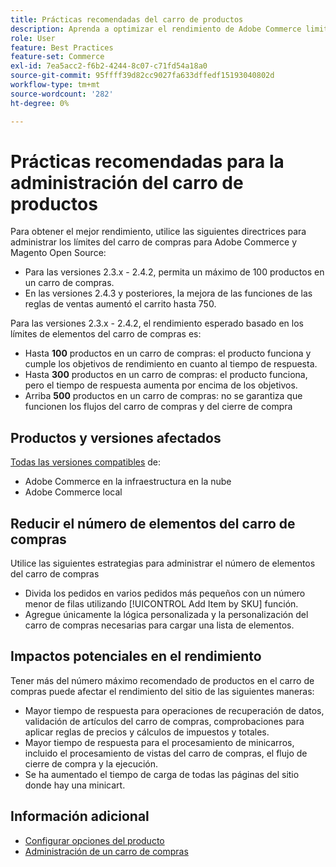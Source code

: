 ```yaml
---
title: Prácticas recomendadas del carro de productos
description: Aprenda a optimizar el rendimiento de Adobe Commerce limitando el número de productos en un carro de compras.
role: User
feature: Best Practices
feature-set: Commerce
exl-id: 7ea5acc2-f6b2-4244-8c07-c71fd54a18a0
source-git-commit: 95ffff39d82cc9027fa633dffedf15193040802d
workflow-type: tm+mt
source-wordcount: '282'
ht-degree: 0%

---
```


# Prácticas recomendadas para la administración del carro de productos

Para obtener el mejor rendimiento, utilice las siguientes directrices para administrar los límites del carro de compras para Adobe Commerce y Magento Open Source:

- Para las versiones 2.3.x - 2.4.2, permita un máximo de 100 productos en un carro de compras.
- En las versiones 2.4.3 y posteriores, la mejora de las funciones de las reglas de ventas aumentó el carrito hasta 750.


Para las versiones 2.3.x - 2.4.2, el rendimiento esperado basado en los límites de elementos del carro de compras es:

- Hasta **100** productos en un carro de compras: el producto funciona y cumple los objetivos de rendimiento en cuanto al tiempo de respuesta.
- Hasta **300** productos en un carro de compras: el producto funciona, pero el tiempo de respuesta aumenta por encima de los objetivos.
- Arriba **500** productos en un carro de compras: no se garantiza que funcionen los flujos del carro de compras y del cierre de compra

## Productos y versiones afectados

[Todas las versiones compatibles](../../../release/versions.md) de:

- Adobe Commerce en la infraestructura en la nube
- Adobe Commerce local

## Reducir el número de elementos del carro de compras

Utilice las siguientes estrategias para administrar el número de elementos del carro de compras

- Divida los pedidos en varios pedidos más pequeños con un número menor de filas utilizando [!UICONTROL Add Item by SKU] función.
- Agregue únicamente la lógica personalizada y la personalización del carro de compras necesarias para cargar una lista de elementos.

## Impactos potenciales en el rendimiento

Tener más del número máximo recomendado de productos en el carro de compras puede afectar el rendimiento del sitio de las siguientes maneras:

- Mayor tiempo de respuesta para operaciones de recuperación de datos, validación de artículos del carro de compras, comprobaciones para aplicar reglas de precios y cálculos de impuestos y totales.
- Mayor tiempo de respuesta para el procesamiento de minicarros, incluido el procesamiento de vistas del carro de compras, el flujo de cierre de compra y la ejecución.
- Se ha aumentado el tiempo de carga de todas las páginas del sitio donde hay una minicart.

## Información adicional

- [Configurar opciones del producto](https://experienceleague.adobe.com/docs/commerce-admin/inventory/configuration/product-options.html)
- [Administración de un carro de compras](https://experienceleague.adobe.com/docs/commerce-admin/stores-sales/point-of-purchase/assist/shopping-assisted-cart-manage.html)
